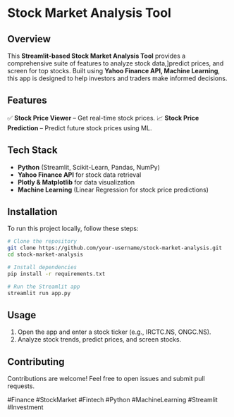 # Stock Market Analysis Tool

## Overview
This **Streamlit-based Stock Market Analysis Tool** provides a comprehensive suite of features to analyze stock data,]predict prices, and screen for top stocks. Built using **Yahoo Finance API, Machine Learning**, this app is designed to help investors and traders make informed decisions.


## Features
✅ **Stock Price Viewer** – Get real-time stock prices.
📈 **Stock Price Prediction** – Predict future stock prices using ML.  

## Tech Stack
- **Python** (Streamlit, Scikit-Learn, Pandas, NumPy)  
- **Yahoo Finance API** for stock data retrieval  
- **Plotly & Matplotlib** for data visualization 
- **Machine Learning** (Linear Regression for stock price predictions)  

## Installation
To run this project locally, follow these steps:
```bash
# Clone the repository
git clone https://github.com/your-username/stock-market-analysis.git
cd stock-market-analysis

# Install dependencies
pip install -r requirements.txt

# Run the Streamlit app
streamlit run app.py
```

## Usage
1. Open the app and enter a stock ticker (e.g., IRCTC.NS, ONGC.NS).  
3. Analyze stock trends, predict prices, and screen stocks.  


## Contributing
Contributions are welcome! Feel free to open issues and submit pull requests.

#Finance #StockMarket #Fintech #Python #MachineLearning #Streamlit #Investment

